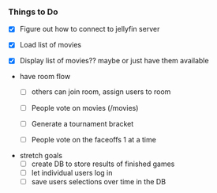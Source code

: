 ### Things to Do

- [X] Figure out how to connect to jellyfin server

- [X] Load list of movies

- [X] Display list of movies?? maybe or just have them available

- have room flow
    - [ ] others can join room, assign users to room
    - [ ] People vote on movies (/movies)
    - [ ] Generate a tournament bracket
    - [ ] People vote on the faceoffs 1 at a time


- stretch goals
    - [ ] create DB to store results of finished games
    - [ ] let individual users log in
    - [ ] save users selections over time in the DB
